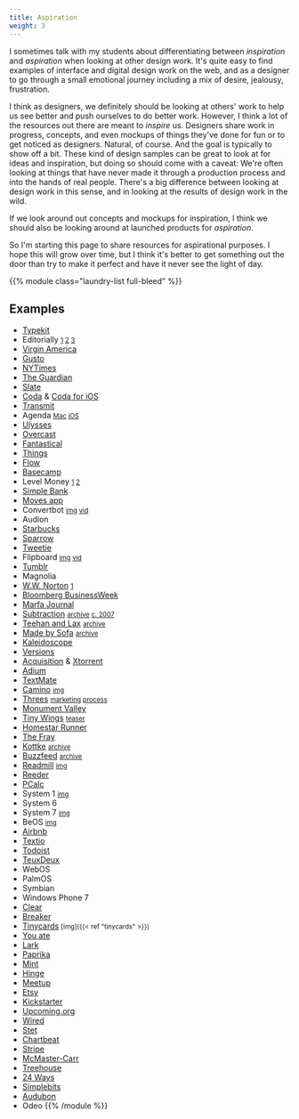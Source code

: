 ```yaml
---
title: Aspiration
weight: 3
---
```


I sometimes talk with my students about differentiating between *inspiration* and *aspiration* when looking at other design work. It's quite easy to find examples of interface and digital design work on the web, and as a designer to go through a small emotional journey including a mix of desire, jealousy, frustration.

I think as designers, we definitely should be looking at others' work to help us see better and push ourselves to do better work. However, I think a lot of the resources out there are meant to *inspire* us. Designers share work in progress, concepts, and even mockups of things they've done for fun or to get noticed as designers. Natural, of course. And the goal is typically to show off a bit. These kind of design samples can be great to look at for ideas and inspiration, but doing so should come with a caveat: We're often looking at things that have never made it through a production process and into the hands of real people. There's a big difference between looking at design work in this sense, and in looking at the results of design work in the wild.

If we look around out concepts and mockups for inspiration, I think we should also be looking around at launched products for *aspiration*.

So I'm starting this page to share resources for aspirational purposes. I hope this will grow over time, but I think it's better to get something out the door than try to make it perfect and have it never see the light of day.


{{% module class="laundry-list full-bleed" %}}
## Examples

- [Typekit](http://v4.jasonsantamaria.com/portfolio/typekit/)
- Editorially <small>[1](http://stet.editorially.com/articles/iterating-the-editorially-ui/) [2](http://stet.editorially.com/articles/new-on-editorially-organize-all-the-things/) [3](http://stet.editorially.com/articles/saving-your-work-in-more-ways-than-one/)</small>
- [Virgin America](https://work.co/virgin-america)
- [Gusto](https://gusto.com)
- [NYTimes](https://www.nytimes.com)
- [The Guardian](https://www.theguardian.com/international)
- [Slate](https://slate.com)
- [Coda](https://panic.com/coda/) & [Coda for iOS](https://panic.com/coda/)
- [Transmit](https://panic.com/transmit/)
- Agenda <small>[Mac](https://itunes.apple.com/us/app/agenda/id1287445660) [iOS](https://itunes.apple.com/us/app/agenda/id1370289240)</small>
- [Ulysses](https://ulysses.app)
- [Overcast](https://overcast.fm)
- [Fantastical](https://flexibits.com/fantastical)
- [Things](https://culturedcode.com/things/)
- [Flow](https://www.getflow.com)
- [Basecamp](https://basecamp.com)
- Level Money <small>[1](https://www.pastemagazine.com/articles/2013/11/level-money-an-app-thats-a-real-time-money-meter.html) [2](https://tidbits.com/2013/10/18/level-money-simplifies-budgeting/)</small>
- [Simple Bank](https://www.simple.com)
- [Moves app](https://duckduckgo.com/?q=moves+app&iax=images&ia=images)
- Convertbot <small>[img](https://duckduckgo.com/?q=convertbot&iax=images&ia=images) [vid](https://duckduckgo.com/?q=convertbot&iax=videos&ia=videos)</small>
- Audion
- [Starbucks](https://www.starbucks.com/coffeehouse/mobile-apps)
- [Sparrow](https://duckduckgo.com/?q=sparrow+mail+app&iax=images&ia=images)
- [Tweetie](https://duckduckgo.com/?q=tweetie+app&iax=images&ia=images)
- Flipboard <small>[img](https://duckduckgo.com/?q=flipboard+app&iax=images&ia=images) [vid](https://duckduckgo.com/?q=flipboard+app&iax=videos&ia=videos)</small>
- [Tumblr](https://duckduckgo.com/?q=tumblr+website+ui&iax=images&ia=images)
- Magnolia
- [W.W. Norton](http://www.wwnorton.com/) <small>[1](http://v4.jasonsantamaria.com/portfolio/ww-norton/)</small>
- [Bloomberg BusinessWeek](https://www.bloomberg.com/businessweek)
- [Marfa Journal](https://marfajournal.com)
- [Subtraction](https://www.subtraction.com) <small>[archive](https://web.archive.org/web/*/subtraction.com) [c. 2007](https://web.archive.org/web/20071001230314/http://www.subtraction.com/)</small>
- [Teehan and Lax](https://teehanlax.com) <small>[archive](https://web.archive.org/web/*/teehanlax.com)</small>
- [Made by Sofa](http://madebysofa.com) <small>[archive](https://web.archive.org/web/*/madebysofa.com)</small>
- [Kaleidoscope](https://www.kaleidoscopeapp.com)
- [Versions](https://www.versionsapp.com)
- [Acquisition](http://www.acquisitionp2p.com) & [Xtorrent](http://www.xtorrent.com)
- [Adium](https://adium.im)
- [TextMate](https://macromates.com)
- [Camino](http://caminobrowser.org) <small>[img](https://duckduckgo.com/?q=camino+browser&ia=images&iax=images)</small>
- [Threes](http://play.threesgame.com) <small>[marketing](http://asherv.com/threes/) [process](http://asherv.com/threes/threemails/)</small>
- [Monument Valley](https://www.monumentvalleygame.com)
- [Tiny Wings](http://andreasilliger.com) <small>[teaser](https://www.youtube.com/watch?v=AXUiyK1olZ8)</small>
- [Homestar Runner](http://homestarrunner.com)
- [The Fray](http://fray.com/index-old.shtml)
- [Kottke](https://kottke.org) <small>[archive](https://web.archive.org/web/*/kottke.org)</small>
- [Buzzfeed](https://www.buzzfeed.com) <small>[archive](https://web.archive.org/web/*/buzzfeed.com)</small>
- [Readmill](http://readmill.com) <small>[img](https://duckduckgo.com/?q=readmill+app&iax=images&ia=images)</small>
- [Reeder](https://reederapp.com)
- [PCalc](https://www.pcalc.com)
- System 1 <small>[img](https://guidebookgallery.org/screenshots/macos11)</small>
- System 6
- System 7 <small>[img](https://guidebookgallery.org/screenshots/macos70)</small>
- BeOS <small>[img](https://guidebookgallery.org/screenshots/beos5)</small>
- [Airbnb](https://www.airbnb.com)
- [Textio](https://textio.com)
- [Todoist](https://todoist.com)
- [TeuxDeux](https://teuxdeux.com)
- WebOS
- PalmOS
- Symbian
- Windows Phone 7
- [Clear](https://itunes.apple.com/us/app/clear-todos/id493136154)
- [Breaker](https://www.breaker.audio)
- [Tinycards](https://tinycards.duolingo.com) <small>[img]({{< ref "tinycards" >}})</small>
- [You ate](https://youate.com)
- [Lark](https://www.lark.com)
- [Paprika](https://www.paprikaapp.com)
- [Mint](https://www.mint.com)
- [Hinge](https://hinge.co)
- [Meetup](https://www.meetup.com)
- [Etsy](https://www.etsy.com)
- [Kickstarter](https://www.kickstarter.com)
- [Upcoming.org](https://upcoming.org)
- [Wired](https://www.wired.com)
- [Stet](http://stet.editorially.com)
- [Chartbeat](https://chartbeat.com)
- [Stripe](https://stripe.com)
- [McMaster-Carr](https://www.mcmaster.com)
- [Treehouse](https://teamtreehouse.com)
- [24 Ways](https://24ways.org)
- [Simplebits](http://simplebits.com)
- [Audubon](https://www.audubon.org)
- Odeo
{{% /module %}}
